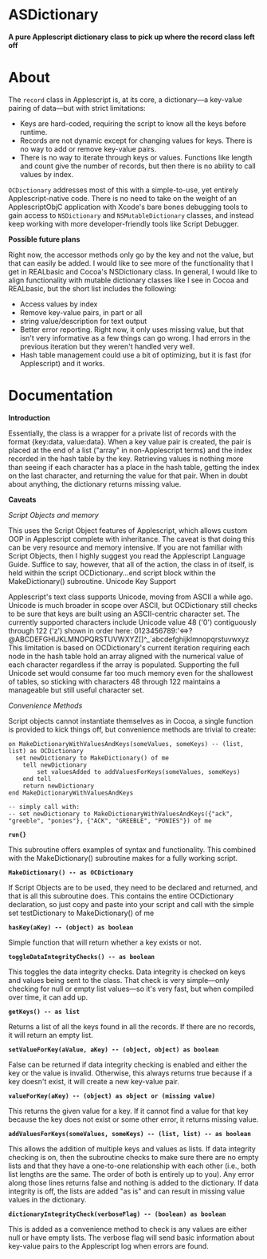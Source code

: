 ASDictionary
============

**A pure Applescript dictionary class to pick up where the record class left off**

About
=====

The `record` class in Applescript is, at its core, a dictionary—a key-value pairing of data—but with strict limitations:

* Keys are hard-coded, requiring the script to know all the keys before runtime.
* Records are not dynamic except for changing values for keys. There is no way to add or remove key-value pairs.
* There is no way to iterate through keys or values. Functions like length and count give the number of records, but then there is no ability to call values by index.

`OCDictionary` addresses most of this with a simple-to-use, yet entirely Applescript-native code. There is no need to take on the weight of an ApplescriptObjC application with Xcode's bare bones debugging tools to gain access to `NSDictionary` and `NSMutableDictionary` classes, and instead keep working with more developer-friendly tools like Script Debugger.

**Possible future plans**

Right now, the accessor methods only go by the key and not the value, but that can easily be added. I would like to see more of the functionality that I get in REALbasic and Cocoa's NSDictionary class.
In general, I would like to align functionality with mutable dictionary classes like I see in Cocoa and REALbasic, but the short list includes the following:

* Access values by index
* Remove key-value pairs, in part or all
* string value/description for text output
* Better error reporting. Right now, it only uses missing value, but that isn't very informative as a few things can go wrong. I had errors in the previous iteration but they weren't handled very well.
* Hash table management could use a bit of optimizing, but it is fast (for Applescript) and it works.

Documentation
=============

**Introduction**

Essentially, the class is a wrapper for a private list of records with the format {key:data, value:data}. When a key value pair is created, the pair is placed at the end of a list ("array" in non-Applescript terms) and the index recorded in the hash table by the key. Retrieving values is nothing more than seeing if each character has a place in the hash table, getting the index on the last character, and returning the value for that pair. When in doubt about anything, the dictionary returns missing value.

**Caveats**

*Script Objects and memory*

This uses the Script Object features of Applescript, which allows custom OOP in Applescript complete with inheritance. The caveat is that doing this can be very resource and memory intensive.
If you are not familiar with Script Objects, then I highly suggest you read the Applescript Language Guide. Suffice to say, however, that all of the action, the class in of itself, is held within the script OCDictionary...end script block within the MakeDictionary() subroutine.
Unicode Key Support

Applescript's text class supports Unicode, moving from ASCII a while ago. Unicode is much broader in scope over ASCII, but OCDictionary still checks to be sure that keys are built using an ASCII-centric character set. The currently supported characters include Unicode value 48 ('0') contiguously through 122 ('z') shown in order here:
0123456789:'<=>?@ABCDEFGHIJKLMNOPQRSTUVWXYZ[\]^_`abcdefghijklmnopqrstuvwxyz
This limitation is based on OCDictionary's current iteration requiring each node in the hash table hold an array aligned with the numerical value of each character regardless if the array is populated. Supporting the full Unicode set would consume far too much memory even for the shallowest of tables, so sticking with characters 48 through 122 maintains a manageable but still useful character set.

*Convenience Methods*

Script objects cannot instantiate themselves as in Cocoa, a single function is provided to kick things off, but convenience methods are trivial to create:
```
on MakeDictionaryWithValuesAndKeys(someValues, someKeys) -- (list, list) as OCDictionary
  set newDictionary to MakeDictionary() of me
	tell newDictionary
		set valuesAdded to addValuesForKeys(someValues, someKeys)
	end tell
	return newDictionary
end MakeDictionaryWithValuesAndKeys

-- simply call with:
-- set newDictionary to MakeDictionaryWithValuesAndKeys({"ack", "greeble", "ponies"}, {"ACK", "GREEBLE", "PONIES"}) of me
```
**`run{}`**

This subroutine offers examples of syntax and functionality. This combined with the MakeDictionary() subroutine makes for a fully working script.

**`MakeDictionary() -- as OCDictionary`**

If Script Objects are to be used, they need to be declared and returned, and that is all this subroutine does. This contains the entire OCDictionary declaration, so just copy and paste into your script and call with the simple
set testDictionary to MakeDictionary() of me

**`hasKey(aKey) -- (object) as boolean`**

Simple function that will return whether a key exists or not.

**`toggleDataIntegrityChecks() -- as boolean`**

This toggles the data integrity checks. Data integrity is checked on keys and values being sent to the class. That check is very simple—only checking for null or empty list values—so it's very fast, but when compiled over time, it can add up.

**`getKeys() -- as list`**

Returns a list of all the keys found in all the records. If there are no records, it will return an empty list.

**`setValueForKey(aValue, aKey) -- (object, object) as boolean`**

False can be returned if data integrity checking is enabled and either the key or the value is invalid. Otherwise, this always returns true because if a key doesn't exist, it will create a new key-value pair.

**`valueForKey(aKey) -- (object) as object or (missing value)`**

This returns the given value for a key. If it cannot find a value for that key because the key does not exist or some other error, it returns missing value.

**`addValuesForKeys(someValues, someKeys) -- (list, list) -- as boolean`**

This allows the addition of multiple keys and values as lists. If data integrity checking is on, then the subroutine checks to make sure there are no empty lists and that they have a one-to-one relationship with each other (i.e., both list lengths are the same. The order of both is entirely up to you). Any error along those lines returns false and nothing is added to the dictionary. If data integrity is off, the lists are added "as is" and can result in missing value values in the dictionary.

**`dictionaryIntegrityCheck(verboseFlag) -- (boolean) as boolean`**

This is added as a convenience method to check is any values are either null or have empty lists. The verbose flag will send basic information about key-value pairs to the Applescript log when errors are found.
